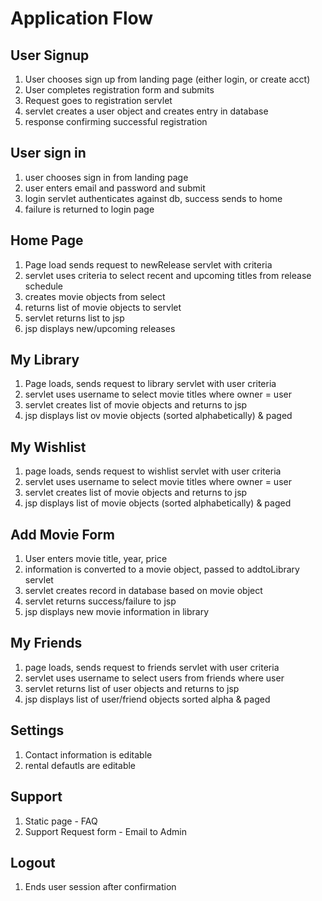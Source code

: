 # Application Flow

## User Signup

1. User chooses sign up from landing page (either login, or create acct)
2. User completes registration form and submits
3. Request goes to registration servlet
4. servlet creates a user object and creates entry in database
5. response confirming successful registration

## User sign in
  1.  user chooses sign in from landing page
  2. user enters email and password and submit
  3. login servlet authenticates against db, success sends to home
  4. failure is returned to login page
  
## Home Page
  1. Page load sends request to newRelease servlet with criteria
  2. servlet uses criteria to select recent and upcoming titles from release schedule
  3. creates movie objects from select
  4. returns list of movie objects to servlet
  5. servlet returns list to jsp
  6. jsp displays new/upcoming releases
  
## My Library
  1. Page loads, sends request to library servlet with user criteria
  2. servlet uses username to select movie titles where owner = user
  3. servlet creates list of movie objects and returns to jsp
  4. jsp displays list ov movie objects (sorted alphabetically) & paged

## My Wishlist
  1. page loads, sends request to wishlist servlet with user criteria
  2. servlet uses username to select movie titles where owner = user
  3. servlet creates list of movie objects and returns to jsp
  4. jsp displays list of movie objects (sorted alphabetically) & paged
  
## Add Movie Form
  1. User enters movie title, year, price
  2. information is converted to a movie object, passed to addtoLibrary servlet
  3. servlet creates record in database based on movie object
  4. servlet returns success/failure to jsp
  5. jsp displays new movie information in library
  
## My Friends
  1. page loads, sends request to friends servlet with user criteria
  2. servlet uses username to select users from friends where user
  3. servlet returns list of user objects and returns to jsp
  4. jsp displays list of user/friend objects sorted alpha & paged
  
## Settings
  1. Contact information is editable
  2. rental defautls are editable
  
## Support
  1. Static page - FAQ
  2. Support Request form - Email to Admin
  
## Logout
  1. Ends user session after confirmation
  
